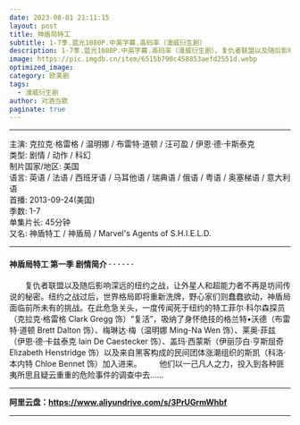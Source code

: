 ```yaml
---
date: 2023-08-01 21:11:15
layout: post
title: 神盾局特工
subtitle: 1-7季.蓝光1080P.中英字幕.高码率（漫威衍生剧）
description: 1-7季.蓝光1080P.中英字幕.高码率（漫威衍生剧）。复仇者联盟以及随后影响深远的纽约之战，让外星人和超能力者不再是坊间传说的秘密。纽约之战过后，世界格局即将重新洗牌，野心家们则蠢蠢欲动，神盾局面临前所未有的挑战...
image: https://pic.imgdb.cn/item/6515b790c458853aefd2551d.webp
optimized_image: 
category: 欧美剧
tags:
  - 漫威衍生剧
author: 对酒当歌
paginate: true
---
```


---

主演: 克拉克·格雷格 / 温明娜 / 布雷特·道顿 / 汪可盈 / 伊恩·德·卡斯泰克  
类型: 剧情 / 动作 / 科幻  
制片国家/地区: 美国  
语言: 英语 / 法语 / 西班牙语 / 马耳他语 / 瑞典语 / 俄语 / 粤语 / 奥塞梯语 / 意大利语  
首播: 2013-09-24(美国)  
季数: 1-7  
单集片长: 45分钟  
又名: 神盾特工 / 神盾局 / Marvel's Agents of S.H.I.E.L.D.  

---

#### 神盾局特工 第一季 剧情简介 · · · · · ·

　　复仇者联盟以及随后影响深远的纽约之战，让外星人和超能力者不再是坊间传说的秘密。纽约之战过后，世界格局即将重新洗牌，野心家们则蠢蠢欲动，神盾局面临前所未有的挑战。在此危急关头，一度传闻死于纽约的特工菲尔·科尔森探员（克拉克·格雷格 Clark Gregg 饰）“复活”，吸纳了身怀绝技的格兰特•沃德（布雷特·道顿 Brett Dalton 饰）、梅琳达·梅（温明娜 Ming-Na Wen 饰）、莱奥·菲兹（伊恩·德·卡兹泰克 Iain De Caestecker 饰）、盖玛·西蒙斯（伊丽莎白·亨斯屈奇 Elizabeth Henstridge 饰）以及来自黑客构成的民间团体涨潮组织的斯凯（科洛·本内特 Chloe Bennet 饰）加入进来。
　　他们以一己凡人之力，投入到各种匪夷所思且疑云重重的危险事件的调查中去……

---

**阿里云盘：<https://www.aliyundrive.com/s/3PrUGrmWhbf>**

---
